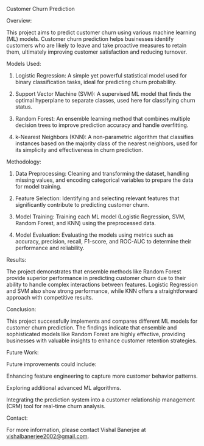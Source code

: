 Customer Churn Prediction

Overview:

This project aims to predict customer churn using various machine learning (ML) models. Customer churn prediction helps businesses identify customers who are likely to leave and take proactive measures to retain them, ultimately improving customer satisfaction and reducing turnover.

Models Used:

1) Logistic Regression: A simple yet powerful statistical model used for binary classification tasks, ideal for predicting churn probability.

2) Support Vector Machine (SVM): A supervised ML model that finds the optimal hyperplane to separate classes, used here for classifying churn status.

3) Random Forest: An ensemble learning method that combines multiple decision trees to improve prediction accuracy and handle overfitting.

4) k-Nearest Neighbors (KNN): A non-parametric algorithm that classifies instances based on the majority class of the nearest neighbors, used for its simplicity and effectiveness in churn prediction.

Methodology:

1) Data Preprocessing: Cleaning and transforming the dataset, handling missing values, and encoding categorical variables to prepare the data for model training.

2) Feature Selection: Identifying and selecting relevant features that significantly contribute to predicting customer churn.

3) Model Training: Training each ML model (Logistic Regression, SVM, Random Forest, and KNN) using the preprocessed data.

4) Model Evaluation: Evaluating the models using metrics such as accuracy, precision, recall, F1-score, and ROC-AUC to determine their performance and reliability.

Results:

The project demonstrates that ensemble methods like Random Forest provide superior performance in predicting customer churn due to their ability to handle complex interactions between features. Logistic Regression and SVM also show strong performance, while KNN offers a straightforward approach with competitive results.

Conclusion:

This project successfully implements and compares different ML models for customer churn prediction. The findings indicate that ensemble and sophisticated models like Random Forest are highly effective, providing businesses with valuable insights to enhance customer retention strategies.

Future Work:

Future improvements could include:

Enhancing feature engineering to capture more customer behavior patterns.

Exploring additional advanced ML algorithms.

Integrating the prediction system into a customer relationship management (CRM) tool for real-time churn analysis.

Contact:

For more information, please contact Vishal Banerjee at vishalbanerjee2002@gmail.com.
